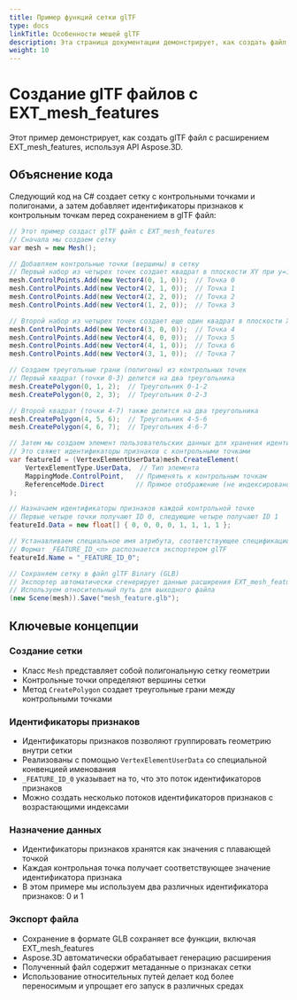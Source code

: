 ```yaml
---
title: Пример функций сетки glTF
type: docs
linkTitle: Особенности мешей glTF
description: Эта страница документации демонстрирует, как создать файл glTF с использованием EXT_mesh_features с помощью Aspose.3D для .NET.
weight: 10
---
```


# Создание glTF файлов с EXT_mesh_features

Этот пример демонстрирует, как создать glTF файл с расширением EXT_mesh_features, используя API Aspose.3D.

## Объяснение кода

Следующий код на C# создает сетку с контрольными точками и полигонами, а затем добавляет идентификаторы признаков к контрольным точкам перед сохранением в glTF файл:

```csharp
// Этот пример создаст glTF файл с EXT_mesh_features
// Сначала мы создаем сетку
var mesh = new Mesh();

// Добавляем контрольные точки (вершины) в сетку
// Первый набор из четырех точек создает квадрат в плоскости XY при y=1
mesh.ControlPoints.Add(new Vector4(0, 1, 0));  // Точка 0
mesh.ControlPoints.Add(new Vector4(2, 1, 0));  // Точка 1
mesh.ControlPoints.Add(new Vector4(2, 2, 0));  // Точка 2
mesh.ControlPoints.Add(new Vector4(1, 2, 0));  // Точка 3

// Второй набор из четырех точек создает еще один квадрат в плоскости XY при y=0
mesh.ControlPoints.Add(new Vector4(3, 0, 0));  // Точка 4
mesh.ControlPoints.Add(new Vector4(4, 0, 0));  // Точка 5
mesh.ControlPoints.Add(new Vector4(4, 1, 0));  // Точка 6
mesh.ControlPoints.Add(new Vector4(3, 1, 0));  // Точка 7

// Создаем треугольные грани (полигоны) из контрольных точек
// Первый квадрат (точки 0-3) делится на два треугольника
mesh.CreatePolygon(0, 1, 2);  // Треугольник 0-1-2
mesh.CreatePolygon(0, 2, 3);  // Треугольник 0-2-3

// Второй квадрат (точки 4-7) также делится на два треугольника
mesh.CreatePolygon(4, 5, 6);  // Треугольник 4-5-6
mesh.CreatePolygon(4, 6, 7);  // Треугольник 4-6-7

// Затем мы создаем элемент пользовательских данных для хранения идентификаторов признаков
// Это свяжет идентификаторы признаков с контрольными точками
var featureId = (VertexElementUserData)mesh.CreateElement(
    VertexElementType.UserData,  // Тип элемента
    MappingMode.ControlPoint,   // Применять к контрольным точкам
    ReferenceMode.Direct        // Прямое отображение (не индексировано)
);

// Назначаем идентификаторы признаков каждой контрольной точке
// Первые четыре точки получают ID 0, следующие четыре получают ID 1
featureId.Data = new float[] { 0, 0, 0, 0, 1, 1, 1, 1 };

// Устанавливаем специальное имя атрибута, соответствующее спецификации EXT_mesh_features
// Формат _FEATURE_ID_<n> распознается экспортером glTF
featureId.Name = "_FEATURE_ID_0";

// Сохраняем сетку в файл glTF Binary (GLB)
// Экспортер автоматически сгенерирует данные расширения EXT_mesh_features
// Используем относительный путь для выходного файла
(new Scene(mesh)).Save("mesh_feature.glb");
```

## Ключевые концепции

### Создание сетки
- Класс `Mesh` представляет собой полигональную сетку геометрии
- Контрольные точки определяют вершины сетки
- Метод `CreatePolygon` создает треугольные грани между контрольными точками

### Идентификаторы признаков
- Идентификаторы признаков позволяют группировать геометрию внутри сетки
- Реализованы с помощью `VertexElementUserData` со специальной конвенцией именования
- `_FEATURE_ID_0` указывает на то, что это поток идентификаторов признаков
- Можно создать несколько потоков идентификаторов признаков с возрастающими индексами

### Назначение данных
- Идентификаторы признаков хранятся как значения с плавающей точкой
- Каждая контрольная точка получает соответствующее значение идентификатора признака
- В этом примере мы используем два различных идентификатора признаков: 0 и 1

### Экспорт файла
- Сохранение в формате GLB сохраняет все функции, включая EXT_mesh_features
- Aspose.3D автоматически обрабатывает генерацию расширения
- Полученный файл содержит метаданные о признаках сетки
- Использование относительных путей делает код более переносимым и упрощает его запуск в различных средах